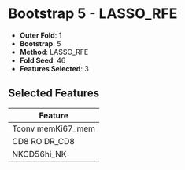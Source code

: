 # Bootstrap 5 - LASSO_RFE

- **Outer Fold**: 1
- **Bootstrap**: 5
- **Method**: LASSO_RFE
- **Fold Seed**: 46
- **Features Selected**: 3

## Selected Features

| Feature |
|---------|
| Tconv memKi67_mem |
| CD8 RO DR_CD8 |
| NKCD56hi_NK |
